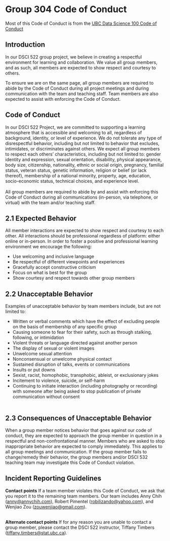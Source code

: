# Group 304 Code of Conduct

Most of this Code of Conduct is from the [UBC Data Science 100 Code of Conduct](https://github.com/UBC-DSCI/dsci-100/blob/master/CODE_OF_CONDUCT.md)

## Introduction
In our DSCI 522 group project, we believe in creating a respectful environment for learning and collaboration. We value all group members, and as such, all members are expected to show respect and courtesy to others.

To ensure we are on the same page, all group members are required to abide by the Code of Conduct during all project meetings and during communication with the team and teaching staff. Team members are also expected to assist with enforcing the Code of Conduct. 

## Code of Conduct
In our DSCI 522 Project, we are committed to supporting a learning atmosphere that is accessible and welcoming to all, regardless of background, identity, or level of experience. We do not tolerate any type of disrespectful behavior, including but not limited to behavior that excludes, intimidates, or discriminates against others. We expect all group members to respect each others’ characteristics, including but not limited to:  gender identity and expression, sexual orientation, disability, physical appearance, body size, citizenship, nationality, ethnic or social origin, pregnancy, familial status, veteran status, genetic information, religion or belief (or lack thereof), membership of a national minority, property, age, education, socio-economic status, technical choices, and experience level.
<br/> <br/>
All group members are required to abide by and assist with enforcing this Code of Conduct during all communications (in-person, via telephone, or virtual) with the team and/or teaching staff.

## 2.1 Expected Behavior
All member interactions are expected to show respect and courtesy to each other. All interactions should be professional regardless of platform: either online or in-person. In order to foster a positive and professional learning environment we encourage the following:
- Use welcoming and inclusive language
- Be respectful of different viewpoints and experiences
- Gracefully accept constructive criticism
- Focus on what is best for the group
- Show courtesy and respect towards other group members


## 2.2 Unacceptable Behavior
Examples of unacceptable behavior by team members include, but are not limited to: <br/>
- Written or verbal comments which have the effect of excluding people on the basis of membership of any specific group
- Causing someone to fear for their safety, such as through stalking, following, or intimidation
- Violent threats or language directed against another person
- The display of sexual or violent images
- Unwelcome sexual attention
- Nonconsensual or unwelcome physical contact
- Sustained disruption of talks, events or communications
- Insults or put downs
- Sexist, racist, homophobic, transphobic, ableist, or exclusionary jokes
- Incitement to violence, suicide, or self-harm
- Continuing to initiate interaction (including photography or recording) with someone after being asked to stop publication of private communication without consent
<br/> <br/>

## 2.3 Consequences of Unacceptable Behavior
When a group member notices behavior that goes against our code of conduct, they are expected to approach the group member in question in a respectful and non-confrontational manner. Members who are asked to stop inappropriate behavior are expected to comply immediately. This applies to all group meetings and communication. If the group member fails to change/remedy their behavior, the group members and/or DSCI 532 teaching team may investigate this Code of Conduct violation. 

## Incident Reporting Guidelines
**Contact points**
If a team member violates this Code of Conduct, we ask that you report it to the remaining team members. Our team includes Anny Chih (anny@annychih.com), Robert Pimentel (robilizando@yahoo.com), and Wenjiao Zou (zouwenjiao@gmail.com).
<br/> <br/>

**Alternate contact points** 
If for any reason you are unable to contact a group member, please contact the DSCI 522 instructor, Tiffany Timbers (tiffany.timbers@stat.ubc.ca). 
